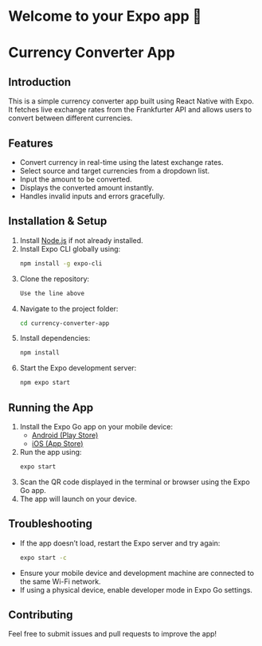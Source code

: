 # Welcome to your Expo app 👋

# Currency Converter App

## Introduction
This is a simple currency converter app built using React Native with Expo. It fetches live exchange rates from the Frankfurter API and allows users to convert between different currencies.

## Features
- Convert currency in real-time using the latest exchange rates.
- Select source and target currencies from a dropdown list.
- Input the amount to be converted.
- Displays the converted amount instantly.
- Handles invalid inputs and errors gracefully.

## Installation & Setup

1. Install [Node.js](https://nodejs.org/) if not already installed.
2. Install Expo CLI globally using:
   ```sh
   npm install -g expo-cli
   ```
3. Clone the repository:
   ```sh
   Use the line above
   ```
4. Navigate to the project folder:
   ```sh
   cd currency-converter-app
   ```
5. Install dependencies:
   ```sh
   npm install
   ```
6. Start the Expo development server:
   ```sh
   npm expo start
   ```

## Running the App

1. Install the Expo Go app on your mobile device:
   - [Android (Play Store)](https://play.google.com/store/apps/details?id=host.exp.exponent)
   - [iOS (App Store)](https://apps.apple.com/app/expo-go/id982107779)
2. Run the app using:
   ```sh
   expo start
   ```
3. Scan the QR code displayed in the terminal or browser using the Expo Go app.
4. The app will launch on your device.

## Troubleshooting
- If the app doesn’t load, restart the Expo server and try again:
  ```sh
  expo start -c
  ```
- Ensure your mobile device and development machine are connected to the same Wi-Fi network.
- If using a physical device, enable developer mode in Expo Go settings.

## Contributing
Feel free to submit issues and pull requests to improve the app!
